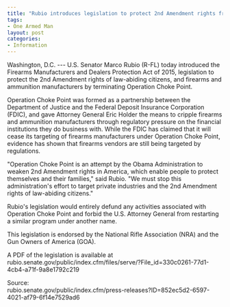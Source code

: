 ```yaml
---
title: "Rubio introduces legislation to protect 2nd Amendment rights from burdensome regulations"
tags:
- One Armed Man
layout: post
categories:
- Information
---
```


Washington, D.C. --- U.S. Senator Marco Rubio (R-FL) today introduced the Firearms Manufacturers and Dealers Protection Act of 2015, legislation to protect the 2nd Amendment rights of law-abiding citizens, and firearms and ammunition manufacturers by terminating Operation Choke Point.

Operation Choke Point was formed as a partnership between the Department of Justice and the Federal Deposit Insurance Corporation (FDIC), and gave Attorney General Eric Holder the means to cripple firearms and ammunition manufacturers through regulatory pressure on the financial institutions they do business with. While the FDIC has claimed that it will cease its targeting of firearms manufacturers under Operation Choke Point, evidence has shown that firearms vendors are still being targeted by regulations.

"Operation Choke Point is an attempt by the Obama Administration to weaken 2nd Amendment rights in America, which enable people to protect themselves and their families," said Rubio. "We must stop this administration's effort to target private industries and the 2nd Amendment rights of law-abiding citizens."

Rubio's legislation would entirely defund any activities associated with Operation Choke Point and forbid the U.S. Attorney General from restarting a similar program under another name.

This legislation is endorsed by the National Rifle Association (NRA) and the Gun Owners of America (GOA).

A PDF of the legislation is available at rubio.senate.gov/public/index.cfm/files/serve/?File\_id=330c0261-77d1-4cb4-a71f-9a8e1792c219

Source:  
rubio.senate.gov/public/index.cfm/press-releases?ID=852ec5d2-6597-4021-af79-6f14e7529ad6